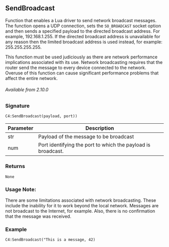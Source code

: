## SendBroadcast

Function that enables a Lua driver to send network broadcast messages. The function opens a UDP connection, sets the `SO_BROADCAST` socket option and then sends a specified payload to the directed broadcast address. For example, 192.168.1.255. If the directed broadcast address is unavailable for any reason then the limited broadcast address is used instead, for example: 255.255.255.255.

This function must be used judiciously as there are network performance implications associated with its use. Network broadcasting requires that the router send the message to every device connected to the network. Overuse of this function can cause significant performance problems that affect the entire network.

###### Available from 2.10.0


### Signature

`C4:SendBroadcast(payload, port))`


| Parameter | Description |
| --- | --- |
| str | Payload of the message to be broadcast | 
| num | Port identifying the port to which the payload is broadcast. |


### Returns

`None`


### Usage Note:
There are some limitations associated with network broadcasting. These include the inability for it to work beyond the local network. Messages are not broadcast to the Internet, for example. Also, there is no confirmation that the message was received.


### Example

`C4:SendBroadcast("This is a message, 42) `
